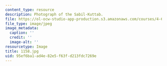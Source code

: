 ```yaml
---
content_type: resource
description: Photograph of the Sabil-Kuttab.
file: https://ol-ocw-studio-app-production.s3.amazonaws.com/courses/4-615-the-architecture-of-cairo-spring-2002/95ef6ba1ad4e82e5f63fd213fdc7269e_1158.jpg
file_type: image/jpeg
image_metadata:
  caption: ''
  credit: ''
  image-alt: ''
resourcetype: Image
title: 1158.jpg
uid: 95ef6ba1-ad4e-82e5-f63f-d213fdc7269e
---
```

